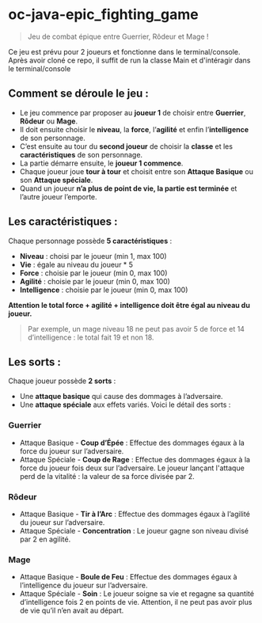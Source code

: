 # oc-java-epic_fighting_game

>Jeu de combat épique entre Guerrier, Rôdeur et Mage ! 

Ce jeu est prévu pour 2 joueurs et fonctionne dans le terminal/console.
Après avoir cloné ce repo, il suffit de run la classe Main et d'intéragir dans le terminal/console

## Comment se déroule le jeu :
- Le jeu commence par proposer au **joueur 1** de choisir entre **Guerrier**, **Rôdeur** ou **Mage**.
- Il doit ensuite choisir le **niveau**, la **force**, l’**agilité** et enfin l’**intelligence** de son personnage.
- C’est ensuite au tour du **second joueur** de choisir la **classe** et les **caractéristiques** de son personnage.
- La partie démarre ensuite, le **joueur 1 commence**.
- Chaque joueur joue **tour à tour** et choisit entre son **Attaque Basique** ou son **Attaque spéciale**.
- Quand un joueur **n’a plus de point de vie, la partie est terminée** et l’autre joueur l’emporte.

## Les caractéristiques :
Chaque personnage possède **5 caractéristiques** :

- **Niveau** : choisi par le joueur (min 1, max 100)
- **Vie** : égale au niveau du joueur * 5
- **Force** : choisie par le joueur (min 0, max 100)
- **Agilité** : choisie par le joueur (min 0, max 100)
- **Intelligence** : choisie par le joueur (min 0, max 100)

**Attention le total force + agilité + intelligence doit être égal au niveau du joueur.**

> Par exemple, un mage niveau 18 ne peut pas avoir 5 de force et 14 d’intelligence : le total fait 19 et non 18.

## Les sorts :
Chaque joueur possède **2 sorts** :
- Une **attaque basique** qui cause des dommages à l’adversaire.
- Une **attaque spéciale** aux effets variés.
Voici le détail des sorts :

### Guerrier
- Attaque Basique - **Coup d’Épée** : Effectue des dommages égaux à la force du joueur sur l’adversaire.
- Attaque Spéciale - **Coup de Rage** : Effectue des dommages égaux à la force du joueur fois deux sur l’adversaire. Le joueur lançant l'attaque perd de la vitalité : la valeur de sa force divisée par 2.

### Rôdeur
- Attaque Basique - **Tir à l’Arc** : Effectue des dommages égaux à l’agilité du joueur sur l’adversaire.
- Attaque Spéciale - **Concentration** : Le joueur gagne son niveau divisé par 2 en agilité.

### Mage
- Attaque Basique - **Boule de Feu** : Effectue des dommages égaux à l’intelligence du joueur sur l’adversaire.
- Attaque Spéciale - **Soin** : Le joueur soigne sa vie et regagne sa quantité d’intelligence fois 2 en points de vie. Attention, il ne peut pas avoir plus de vie qu’il n’en avait au départ.

